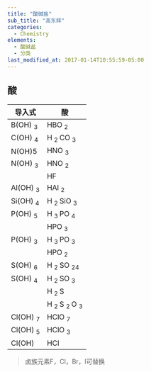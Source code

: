 ```yaml
---
title: "酸碱盐"
sub_title: "高东辉"
categories:
  - Chemistry
elements:
  - 酸碱盐
  - 分类
last_modified_at: 2017-01-14T10:55:59-05:00
---
```

## 酸

| 导入式 | 酸 |
| --- | --- |
| B(OH) <sub> 3 </sub> | HBO  <sub> 2 </sub> |
| C(OH) <sub> 4 </sub> | H <sub> 2 </sub> CO  <sub> 3 </sub> |
| N(OH)5 | HNO <sub> 3 </sub> |
| N(OH) <sub> 3 </sub> | HNO <sub> 2 </sub> |
| | HF |
| Al(OH) <sub> 3 </sub> | HAl <sub> 2 </sub> |
| Si(OH) <sub> 4 </sub> | H <sub> 2 </sub> SiO <sub> 3 </sub> |
| P(OH) <sub> 5 </sub> | H <sub> 3 </sub>PO <sub> 4 </sub> |
| | HPO <sub> 3 </sub> |
| P(OH) <sub> 3 </sub> | H <sub> 3 </sub> PO <sub> 3 </sub>|
| | HPO <sub> 2 </sub> |
| S(OH) <sub> 6 </sub> | H <sub> 2 </sub> SO <sub> 24 </sub> |
| S(OH) <sub> 4 </sub> | H <sub> 2 </sub> SO <sub> 3 </sub> |
| | H <sub> 2 </sub> S |
| | H <sub> 2 </sub> S <sub> 2 </sub> O <sub> 3 </sub> |
| Cl(OH) <sub> 7 </sub> | HClO <sub> 7 </sub> |
| Cl(OH) <sub> 5 </sub> | HClO <sub> 3 </sub> |
| Cl(OH) | HCl |

> 卤族元素F，Cl，Br，I可替换

